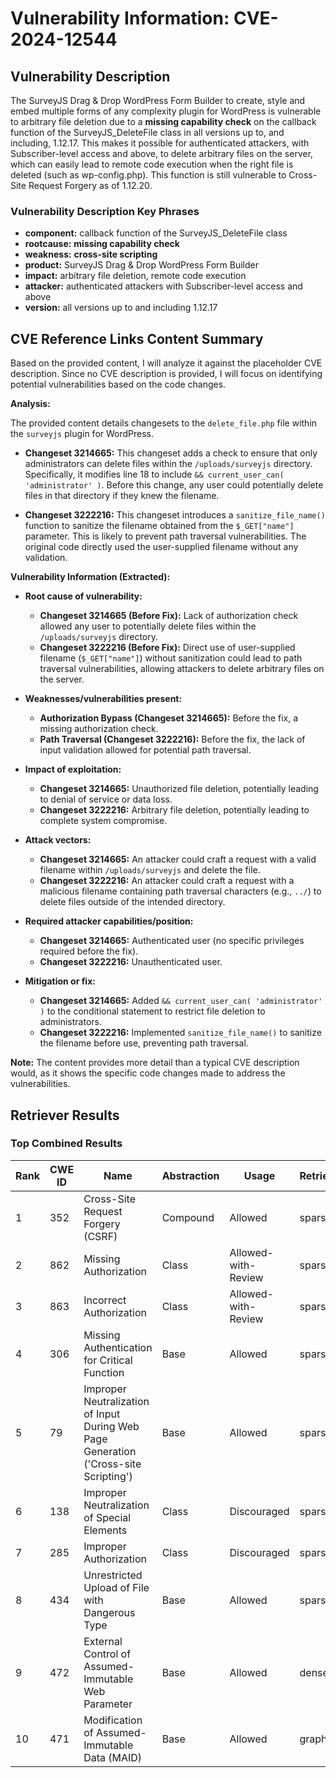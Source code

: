 # Vulnerability Information: CVE-2024-12544

## Vulnerability Description
The SurveyJS Drag & Drop WordPress Form Builder to create, style and embed multiple forms of any complexity plugin for WordPress is vulnerable to arbitrary file deletion due to a **missing capability check** on the callback function of the SurveyJS_DeleteFile class in all versions up to, and including, 1.12.17. This makes it possible for authenticated attackers, with Subscriber-level access and above, to delete arbitrary files on the server, which can easily lead to remote code execution when the right file is deleted (such as wp-config.php). This function is still vulnerable to Cross-Site Request Forgery as of 1.12.20.

### Vulnerability Description Key Phrases
- **component:** callback function of the SurveyJS_DeleteFile class
- **rootcause:** **missing capability check**
- **weakness:** **cross-site scripting**
- **product:** SurveyJS Drag & Drop WordPress Form Builder
- **impact:** arbitrary file deletion, remote code execution
- **attacker:** authenticated attackers with Subscriber-level access and above
- **version:** all versions up to and including 1.12.17

## CVE Reference Links Content Summary
Based on the provided content, I will analyze it against the placeholder CVE description. Since no CVE description is provided, I will focus on identifying potential vulnerabilities based on the code changes.

**Analysis:**

The provided content details changesets to the `delete_file.php` file within the `surveyjs` plugin for WordPress.

* **Changeset 3214665:** This changeset adds a check to ensure that only administrators can delete files within the `/uploads/surveyjs` directory.  Specifically, it modifies line 18 to include `&& current_user_can( 'administrator' )`. Before this change, any user could potentially delete files in that directory if they knew the filename.

* **Changeset 3222216:** This changeset introduces a `sanitize_file_name()` function to sanitize the filename obtained from the `$_GET["name"]` parameter. This is likely to prevent path traversal vulnerabilities. The original code directly used the user-supplied filename without any validation.

**Vulnerability Information (Extracted):**

* **Root cause of vulnerability:**
    * **Changeset 3214665 (Before Fix):** Lack of authorization check allowed any user to potentially delete files within the `/uploads/surveyjs` directory.
    * **Changeset 3222216 (Before Fix):**  Direct use of user-supplied filename (`$_GET["name"]`) without sanitization could lead to path traversal vulnerabilities, allowing attackers to delete arbitrary files on the server.

* **Weaknesses/vulnerabilities present:**
    * **Authorization Bypass (Changeset 3214665):**  Before the fix, a missing authorization check.
    * **Path Traversal (Changeset 3222216):** Before the fix, the lack of input validation allowed for potential path traversal.

* **Impact of exploitation:**
    * **Changeset 3214665:** Unauthorized file deletion, potentially leading to denial of service or data loss.
    * **Changeset 3222216:** Arbitrary file deletion, potentially leading to complete system compromise.

* **Attack vectors:**
    * **Changeset 3214665:** An attacker could craft a request with a valid filename within `/uploads/surveyjs` and delete the file.
    * **Changeset 3222216:** An attacker could craft a request with a malicious filename containing path traversal characters (e.g., `../`) to delete files outside of the intended directory.

* **Required attacker capabilities/position:**
    * **Changeset 3214665:** Authenticated user (no specific privileges required before the fix).
    * **Changeset 3222216:** Unauthenticated user.

* **Mitigation or fix:**
    * **Changeset 3214665:** Added `&& current_user_can( 'administrator' )` to the conditional statement to restrict file deletion to administrators.
    * **Changeset 3222216:** Implemented `sanitize_file_name()` to sanitize the filename before use, preventing path traversal.

**Note:** The content provides more detail than a typical CVE description would, as it shows the specific code changes made to address the vulnerabilities.

## Retriever Results

### Top Combined Results

| Rank | CWE ID | Name | Abstraction | Usage  | Retrievers | Individual Scores |
|------|--------|------|-------------|-------|------------|-------------------|
| 1 | 352 | Cross-Site Request Forgery (CSRF) | Compound | Allowed | sparse | 0.757 |
| 2 | 862 | Missing Authorization | Class | Allowed-with-Review | sparse | 0.695 |
| 3 | 863 | Incorrect Authorization | Class | Allowed-with-Review | sparse | 0.645 |
| 4 | 306 | Missing Authentication for Critical Function | Base | Allowed | sparse | 0.628 |
| 5 | 79 | Improper Neutralization of Input During Web Page Generation ('Cross-site Scripting') | Base | Allowed | sparse | 0.608 |
| 6 | 138 | Improper Neutralization of Special Elements | Class | Discouraged | sparse | 0.603 |
| 7 | 285 | Improper Authorization | Class | Discouraged | sparse | 0.599 |
| 8 | 434 | Unrestricted Upload of File with Dangerous Type | Base | Allowed | sparse | 0.596 |
| 9 | 472 | External Control of Assumed-Immutable Web Parameter | Base | Allowed | dense | 0.458 |
| 10 | 471 | Modification of Assumed-Immutable Data (MAID) | Base | Allowed | graph | 0.003 |

